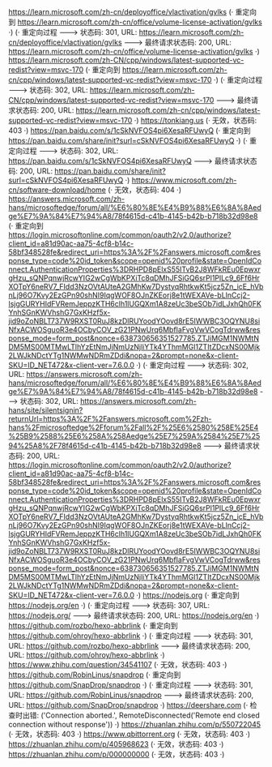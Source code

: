 https://learn.microsoft.com/zh-cn/deployoffice/vlactivation/gvlks (· 重定向到 https://learn.microsoft.com/zh-cn/office/volume-license-activation/gvlks ·)
(· 重定向过程 ---> 状态码: 301, URL: https://learn.microsoft.com/zh-cn/deployoffice/vlactivation/gvlks ---> 最终请求状态码: 200, URL: https://learn.microsoft.com/zh-cn/office/volume-license-activation/gvlks ·)
https://learn.microsoft.com/zh-CN/cpp/windows/latest-supported-vc-redist?view=msvc-170 (· 重定向到 https://learn.microsoft.com/zh-cn/cpp/windows/latest-supported-vc-redist?view=msvc-170 ·)
(· 重定向过程 ---> 状态码: 302, URL: https://learn.microsoft.com/zh-CN/cpp/windows/latest-supported-vc-redist?view=msvc-170 ---> 最终请求状态码: 200, URL: https://learn.microsoft.com/zh-cn/cpp/windows/latest-supported-vc-redist?view=msvc-170 ·)
https://tonkiang.us (· 无效，状态码: 403 ·)
https://pan.baidu.com/s/1cSkNVFOS4pi6XesaRFUwyQ (· 重定向到 https://pan.baidu.com/share/init?surl=cSkNVFOS4pi6XesaRFUwyQ ·)
(· 重定向过程 ---> 状态码: 302, URL: https://pan.baidu.com/s/1cSkNVFOS4pi6XesaRFUwyQ ---> 最终请求状态码: 200, URL: https://pan.baidu.com/share/init?surl=cSkNVFOS4pi6XesaRFUwyQ ·)
https://www.microsoft.com/zh-cn/software-download/home (· 无效，状态码: 404 ·)
https://answers.microsoft.com/zh-hans/microsoftedge/forum/all/%E6%80%8E%E4%B9%88%E6%8A%8Aedge%E7%9A%84%E7%94%A8/78f4615d-c41b-4145-b42b-b718b32d98e8 (· 重定向到 https://login.microsoftonline.com/common/oauth2/v2.0/authorize?client_id=a81d90ac-aa75-4cf8-b14c-58bf348528fe&redirect_uri=https%3A%2F%2Fanswers.microsoft.com&response_type=code%20id_token&scope=openid%20profile&state=OpenIdConnect.AuthenticationProperties%3DRHPD8pElxS55ITvB2J8WFkREu0EpwxrgHzu_sQNPqnwjRcwYIG2wCgWbKPXiTc8qDMhJFSiGQ6srPl1PlLc9_6Ff6HrXOTpY6neRV7_FIdd3NzOVtAUteA2GMhKw7DystyqRhtkwKt5jcz5Zn_icE_hVbnLj96O7Kvy2EzGPn90shNI9IqgWOF8OJnZKEorj8e1tWEXAVe-bLlnCcj2-lsjgGURYHIdFVRemJeppzKTH6clh1lUGQXm1A8zeUc3beSOb7idLJxhQh0FKYnhSGnKWVhshG7GxKHzf5x-jid9oZoNBLT737W9RXST0RuJ8kzDlRUYoodYOovd8rE5IWWBC3OQYNU8siNfxACWOSguoR3e4OCbyCOV_zG21PNwUrq6MbfIaFvgVwVCogTdrww&response_mode=form_post&nonce=638730656351527785.ZTJiMGM1NWMtNDM5MS00MTMwLTlhYzEtNmJjNmUzNjliYTk4YThmMGI1ZTItZDcxNS00Mjk2LWJkNDctYTg1NWMwNDRmZDdi&nopa=2&prompt=none&x-client-SKU=ID_NET472&x-client-ver=7.6.0.0 ·)
(· 重定向过程 ---> 状态码: 302, URL: https://answers.microsoft.com/zh-hans/microsoftedge/forum/all/%E6%80%8E%E4%B9%88%E6%8A%8Aedge%E7%9A%84%E7%94%A8/78f4615d-c41b-4145-b42b-b718b32d98e8 ---> 状态码: 302, URL: https://answers.microsoft.com/zh-hans/site/silentsignin?returnUrl=https%3A%2F%2Fanswers.microsoft.com%2Fzh-hans%2Fmicrosoftedge%2Fforum%2Fall%2F%25E6%2580%258E%25E4%25B9%2588%25E6%258A%258Aedge%25E7%259A%2584%25E7%2594%25A8%2F78f4615d-c41b-4145-b42b-b718b32d98e8 ---> 最终请求状态码: 200, URL: https://login.microsoftonline.com/common/oauth2/v2.0/authorize?client_id=a81d90ac-aa75-4cf8-b14c-58bf348528fe&redirect_uri=https%3A%2F%2Fanswers.microsoft.com&response_type=code%20id_token&scope=openid%20profile&state=OpenIdConnect.AuthenticationProperties%3DRHPD8pElxS55ITvB2J8WFkREu0EpwxrgHzu_sQNPqnwjRcwYIG2wCgWbKPXiTc8qDMhJFSiGQ6srPl1PlLc9_6Ff6HrXOTpY6neRV7_FIdd3NzOVtAUteA2GMhKw7DystyqRhtkwKt5jcz5Zn_icE_hVbnLj96O7Kvy2EzGPn90shNI9IqgWOF8OJnZKEorj8e1tWEXAVe-bLlnCcj2-lsjgGURYHIdFVRemJeppzKTH6clh1lUGQXm1A8zeUc3beSOb7idLJxhQh0FKYnhSGnKWVhshG7GxKHzf5x-jid9oZoNBLT737W9RXST0RuJ8kzDlRUYoodYOovd8rE5IWWBC3OQYNU8siNfxACWOSguoR3e4OCbyCOV_zG21PNwUrq6MbfIaFvgVwVCogTdrww&response_mode=form_post&nonce=638730656351527785.ZTJiMGM1NWMtNDM5MS00MTMwLTlhYzEtNmJjNmUzNjliYTk4YThmMGI1ZTItZDcxNS00Mjk2LWJkNDctYTg1NWMwNDRmZDdi&nopa=2&prompt=none&x-client-SKU=ID_NET472&x-client-ver=7.6.0.0 ·)
https://nodejs.org (· 重定向到 https://nodejs.org/en ·)
(· 重定向过程 ---> 状态码: 307, URL: https://nodejs.org/ ---> 最终请求状态码: 200, URL: https://nodejs.org/en ·)
https://github.com/rozbo/hexo-abbrlink (· 重定向到 https://github.com/ohroy/hexo-abbrlink ·)
(· 重定向过程 ---> 状态码: 301, URL: https://github.com/rozbo/hexo-abbrlink ---> 最终请求状态码: 200, URL: https://github.com/ohroy/hexo-abbrlink ·)
https://www.zhihu.com/question/34541107 (· 无效，状态码: 403 ·)
https://github.com/RobinLinus/snapdrop (· 重定向到 https://github.com/SnapDrop/snapdrop ·)
(· 重定向过程 ---> 状态码: 301, URL: https://github.com/RobinLinus/snapdrop ---> 最终请求状态码: 200, URL: https://github.com/SnapDrop/snapdrop ·)
https://deershare.com (· 检查时出错: ('Connection aborted.', RemoteDisconnected('Remote end closed connection without response')) ·)
https://zhuanlan.zhihu.com/p/550722045 (· 无效，状态码: 403 ·)
https://www.qbittorrent.org (· 无效，状态码: 403 ·)
https://zhuanlan.zhihu.com/p/405968623 (· 无效，状态码: 403 ·)
https://zhuanlan.zhihu.com/p/000000000 (· 无效，状态码: 403 ·)
